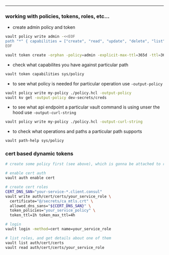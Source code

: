 ---

### working with policies, tokens, roles, etc...

- create admin policy and token
```sh
vault policy write admin -<<EOF
path "*" { capabilities = ["create", "read", "update", "delete", "list", "sudo"] }
EOF

vault token create -orphan -policy=admin -explicit-max-ttl=365d -ttl=365d -display-name=admin
```

- check what capabilites you have against particular path
```sh
vault token capabilities sys/policy
```

- to see what policy is needed for particular operation use `-output-policy`
```sh
vault policy write my-policy ./policy.hcl -output-policy
vault kv get -output-policy dev-secrets/creds
```

- to see what api endpoint a particular vault command is using unser the hood use `-output-curl-string`
```sh
vault policy write my-policy ./policy.hcl -output-curl-string
```
- to check what operations and paths a particular path supports
```sh
vault path-help sys/policy
```

### cert based dynamic tokens

```sh
# create some policy first (see above), which is gonna be attached to requested token

# enable cert auth
vault auth enable cert

# create cert roles
CERT_DNS_SAN="your-service-*.client.consul"
vault write auth/cert/certs/your_service_role \
  certificate="@/secrets/ca_mtls.crt" \
  allowed_dns_sans="${CERT_DNS_SAN}" \
  token_policies="your_service_policy" \
  token_ttl=1h token_max_ttl=4h

# login
vault login -method=cert name=your_service_role

# list roles, and get details about one of them
vault list auth/cert/certs
vault read auth/cert/certs/your_service_role
```
